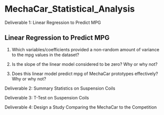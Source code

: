 # MechaCar_Statistical_Analysis

Deliverable 1: Linear Regression to Predict MPG
## Linear Regression to Predict MPG

1. Which variables/coefficients provided a non-random amount of variance to the mpg values in the dataset?

2. Is the slope of the linear model considered to be zero? Why or why not?

3. Does this linear model predict mpg of MechaCar prototypes effectively? Why or why not?





Deliverable 2: Summary Statistics on Suspension Coils

Deliverable 3: T-Test on Suspension Coils

Deliverable 4: Design a Study Comparing the MechaCar to the Competition

